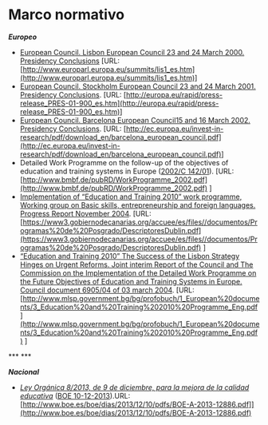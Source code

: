 
# Marco normativo

***Europeo***

- [European Council. Lisbon European Council 23 and 24 March 2000. Presidency Conclusions](http://www.europarl.europa.eu/summits/lis1_es.htm) [URL: [http://www.europarl.europa.eu/summits/lis1_es.htm](http://www.europarl.europa.eu/summits/lis1_es.htm)]
- [European Council. Stockholm European Council 23 and 24 March 2001. Presidency Conclusions](http://europa.eu/rapid/press-release_PRES-01-900_es.htm). [URL: [http://europa.eu/rapid/press-release_PRES-01-900_es.htm](http://europa.eu/rapid/press-release_PRES-01-900_es.htm)]
- [European Council. Barcelona European Council15 and 16 March 2002. Presidency Conclusions](http://ec.europa.eu/invest-in-research/pdf/download_en/barcelona_european_council.pdf). [URL: [http://ec.europa.eu/invest-in-research/pdf/download_en/barcelona_european_council.pdf](http://ec.europa.eu/invest-in-research/pdf/download_en/barcelona_european_council.pdf)]
- Detailed Work Programme on the follow-up of the objectives of education and training systems in Europe ([2002/C 142/01](http://www.bmbf.de/pubRD/WorkProgramme_2002.pdf)). [URL: [http://www.bmbf.de/pubRD/WorkProgramme_2002.pdf](http://www.bmbf.de/pubRD/WorkProgramme_2002.pdf) ]
- [Implementation of “Education and Training 2010” work programme, Working group on Basic skills, entrepreneurship and foreign languages. Progress Report November 2004](https://www3.gobiernodecanarias.org/accuee/es/files//documentos/Programas%20de%20Posgrado/DescriptoresDublin.pdf). [URL: [https://www3.gobiernodecanarias.org/accuee/es/files//documentos/Programas%20de%20Posgrado/DescriptoresDublin.pdf](https://www3.gobiernodecanarias.org/accuee/es/files//documentos/Programas%20de%20Posgrado/DescriptoresDublin.pdf) ] 
- [“Education and Training 2010” The Success of the Lisbon Strategy Hinges on Urgent Reforms. Joint interim Report of the Council and The Commission on the Implementation of the Detailed Work Programme on the Future Objectives of Education and Training Systems in Europe. Council document 6905/04 of 03 march 2004](http://www.mlsp.government.bg/bg/profobuch/1_European%20documents/3_Education%20and%20Training%202010%20Programme_Eng.pdf). [URL: [http://www.mlsp.government.bg/bg/profobuch/1_European%20documents/3_Education%20and%20Training%202010%20Programme_Eng.pdf](http://www.mlsp.government.bg/bg/profobuch/1_European%20documents/3_Education%20and%20Training%202010%20Programme_Eng.pdf) ]

*** ***

***Nacional***

- [*Ley Orgánica 8/2013, de 9 de diciembre, para la mejora de la calidad educativa*](http://www.boe.es/boe/dias/2013/12/10/pdfs/BOE-A-2013-12886.pdf) ([BOE 10-12-2013](http://www.boe.es/boe/dias/2013/12/10/pdfs/BOE-A-2013-12886.pdf)).URL: [http://www.boe.es/boe/dias/2013/12/10/pdfs/BOE-A-2013-12886.pdf]](http://www.boe.es/boe/dias/2013/12/10/pdfs/BOE-A-2013-12886.pdf)
